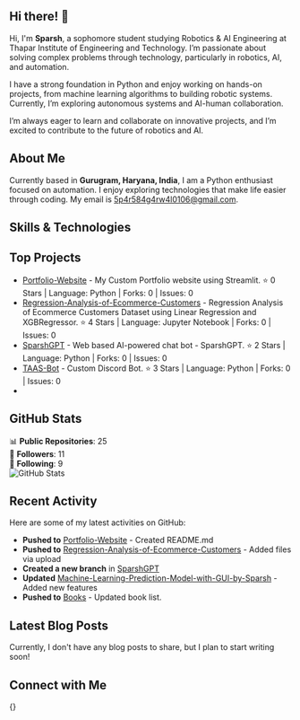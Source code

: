 ## Hi there! 👋

Hi, I'm **Sparsh**, a sophomore student studying Robotics & AI Engineering at Thapar Institute of Engineering and Technology. I’m passionate about solving complex problems through technology, particularly in robotics, AI, and automation.

I have a strong foundation in Python and enjoy working on hands-on projects, from machine learning algorithms to building robotic systems. Currently, I’m exploring autonomous systems and AI-human collaboration.

I’m always eager to learn and collaborate on innovative projects, and I’m excited to contribute to the future of robotics and AI.

## About Me

Currently based in **Gurugram, Haryana, India**, I am a Python enthusiast focused on automation. I enjoy exploring technologies that make life easier through coding. My email is [5p4r584g4rw4l0106@gmail.com](mailto:5p4r584g4rw4l0106@gmail.com).

## Skills & Technologies



## Top Projects

- [Portfolio-Website](https://github.com/sparsh0106/Portfolio-Website) - My Custom Portfolio website using Streamlit. ⭐ 0 Stars | Language: Python | Forks: 0 | Issues: 0
- [Regression-Analysis-of-Ecommerce-Customers](https://github.com/sparsh0106/Regression-Analysis-of-Ecommerce-Customers) - Regression Analysis of Ecommerce Customers Dataset using Linear Regression and XGBRegressor. ⭐ 4 Stars | Language: Jupyter Notebook | Forks: 0 | Issues: 0
- [SparshGPT](https://github.com/sparsh0106/SparshGPT) - Web based AI-powered chat bot - SparshGPT. ⭐ 2 Stars | Language: Python | Forks: 0 | Issues: 0
- [TAAS-Bot](https://github.com/sparsh0106/TAAS-Bot) - Custom Discord Bot. ⭐ 3 Stars | Language: Python | Forks: 0 | Issues: 0
- 
## GitHub Stats

📊 **Public Repositories**: 25  
👥 **Followers**: 11  
👤 **Following**: 9  
![GitHub Stats](https://github-readme-stats.vercel.app/api?username=sparsh0106&show_icons=true&theme=radical)

## Recent Activity

Here are some of my latest activities on GitHub:
- **Pushed to** [Portfolio-Website](https://github.com/sparsh0106/Portfolio-Website) - Created README.md
- **Pushed to** [Regression-Analysis-of-Ecommerce-Customers](https://github.com/sparsh0106/Regression-Analysis-of-Ecommerce-Customers) - Added files via upload
- **Created a new branch** in [SparshGPT](https://github.com/sparsh0106/SparshGPT)
- **Updated** [Machine-Learning-Prediction-Model-with-GUI-by-Sparsh](https://github.com/sparsh0106/Machine-Learning-Prediction-Model-with-GUI-by-Sparsh) - Added new features
- **Pushed to** [Books](https://github.com/sparsh0106/Books) - Updated book list.

## Latest Blog Posts

Currently, I don't have any blog posts to share, but I plan to start writing soon!

## Connect with Me

{}
